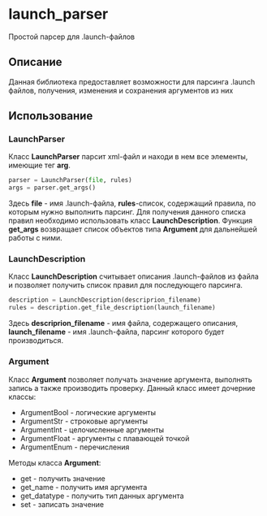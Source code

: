 # launch_parser
Простой парсер для .launch-файлов

## Описание

Данная библиотека предоставляет возможности для парсинга .launch файлов, получения, изменения и сохранения аргументов из них

## Использование

### LaunchParser

Класс **LaunchParser** парсит xml-файл и находи в нем все элементы, имеющие тег **arg**. 
```python
parser = LaunchParser(file, rules)
args = parser.get_args()
```
Здесь **file** - имя .launch-файла, **rules**-список, содержащий правила, по которым нужно выполнить парсинг. Для получения данного списка правил необходимо использовать
класс **LaunchDescription**. 
Функция **get_args** возвращает список объектов типа **Argument** для дальнейшей работы с ними.

### LaunchDescription

Класс **LaunchDescription** считывает описания .launch-файлов из файла и позволяет получить список правил для последующего парсинга.
```python
description = LaunchDescription(descriprion_filename)
rules = description.get_file_description(launch_filename)
```
Здесь **descriprion_filename** - имя файла, содержащего описания, **launch_filename** - имя .launch-файла, парсинг которого будет производиться.

### Argument

Класс **Argument** позволяет получать значение аргумента, выполнять запись а также производить проверку.
Данный класс имеет дочерние классы:
* ArgumentBool - логические аргументы
* ArgumentStr - строковые аргументы
* ArgumentInt - целочисленные аргументы
* ArgumentFloat - аргументы с плавающей точкой
* ArgumentEnum - перечисления

Методы класса **Argument**:
* get - получить значение
* get_name - получить имя аргумента
* get_datatype - получить тип данных аргумента
* set - записать значение
